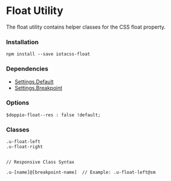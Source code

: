 # Float Utility #

The float utility contains helper classes for the CSS float property.


### Installation ###

```
npm install --save iotacss-float
```


### Dependencies ###

* [Settings.Default](https://github.com/iotacss/settings.default)
* [Settings.Breakpoint](https://github.com/iotacss/settings.breakpoint)


### Options ###

```
$doppio-float--res : false !default;
```


### Classes ###

```
.u-float-left
.u-float-right


// Responsive Class Syntax

.u-[name]@[breakpoint-name]  // Example: .u-float-left@sm
```
